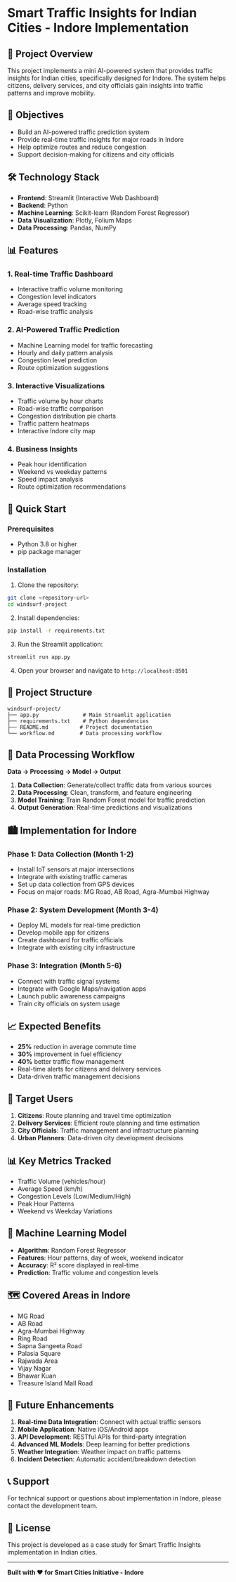 # Smart Traffic Insights for Indian Cities - Indore Implementation

## 🚦 Project Overview

This project implements a mini AI-powered system that provides traffic insights for Indian cities, specifically designed for Indore. The system helps citizens, delivery services, and city officials gain insights into traffic patterns and improve mobility.

## 🎯 Objectives

- Build an AI-powered traffic prediction system
- Provide real-time traffic insights for major roads in Indore
- Help optimize routes and reduce congestion
- Support decision-making for citizens and city officials

## 🛠️ Technology Stack

- **Frontend**: Streamlit (Interactive Web Dashboard)
- **Backend**: Python
- **Machine Learning**: Scikit-learn (Random Forest Regressor)
- **Data Visualization**: Plotly, Folium Maps
- **Data Processing**: Pandas, NumPy

## 📊 Features

### 1. Real-time Traffic Dashboard
- Interactive traffic volume monitoring
- Congestion level indicators
- Average speed tracking
- Road-wise traffic analysis

### 2. AI-Powered Traffic Prediction
- Machine Learning model for traffic forecasting
- Hourly and daily pattern analysis
- Congestion level prediction
- Route optimization suggestions

### 3. Interactive Visualizations
- Traffic volume by hour charts
- Road-wise traffic comparison
- Congestion distribution pie charts
- Traffic pattern heatmaps
- Interactive Indore city map

### 4. Business Insights
- Peak hour identification
- Weekend vs weekday patterns
- Speed impact analysis
- Route optimization recommendations

## 🚀 Quick Start

### Prerequisites
- Python 3.8 or higher
- pip package manager

### Installation

1. Clone the repository:
```bash
git clone <repository-url>
cd windsurf-project
```

2. Install dependencies:
```bash
pip install -r requirements.txt
```

3. Run the Streamlit application:
```bash
streamlit run app.py
```

4. Open your browser and navigate to `http://localhost:8501`

## 📁 Project Structure

```
windsurf-project/
├── app.py              # Main Streamlit application
├── requirements.txt    # Python dependencies
├── README.md          # Project documentation
└── workflow.md        # Data processing workflow
```

## 🔄 Data Processing Workflow

**Data → Processing → Model → Output**

1. **Data Collection**: Generate/collect traffic data from various sources
2. **Data Processing**: Clean, transform, and feature engineering
3. **Model Training**: Train Random Forest model for traffic prediction
4. **Output Generation**: Real-time predictions and visualizations

## 🏙️ Implementation for Indore

### Phase 1: Data Collection (Month 1-2)
- Install IoT sensors at major intersections
- Integrate with existing traffic cameras
- Set up data collection from GPS devices
- Focus on major roads: MG Road, AB Road, Agra-Mumbai Highway

### Phase 2: System Development (Month 3-4)
- Deploy ML models for real-time prediction
- Develop mobile app for citizens
- Create dashboard for traffic officials
- Integrate with existing city infrastructure

### Phase 3: Integration (Month 5-6)
- Connect with traffic signal systems
- Integrate with Google Maps/navigation apps
- Launch public awareness campaigns
- Train city officials on system usage

## 📈 Expected Benefits

- **25%** reduction in average commute time
- **30%** improvement in fuel efficiency
- **40%** better traffic flow management
- Real-time alerts for citizens and delivery services
- Data-driven traffic management decisions

## 🎯 Target Users

1. **Citizens**: Route planning and travel time optimization
2. **Delivery Services**: Efficient route planning and time estimation
3. **City Officials**: Traffic management and infrastructure planning
4. **Urban Planners**: Data-driven city development decisions

## 📊 Key Metrics Tracked

- Traffic Volume (vehicles/hour)
- Average Speed (km/h)
- Congestion Levels (Low/Medium/High)
- Peak Hour Patterns
- Weekend vs Weekday Variations

## 🔮 Machine Learning Model

- **Algorithm**: Random Forest Regressor
- **Features**: Hour patterns, day of week, weekend indicator
- **Accuracy**: R² score displayed in real-time
- **Prediction**: Traffic volume and congestion levels

## 🗺️ Covered Areas in Indore

- MG Road
- AB Road
- Agra-Mumbai Highway
- Ring Road
- Sapna Sangeeta Road
- Palasia Square
- Rajwada Area
- Vijay Nagar
- Bhawar Kuan
- Treasure Island Mall Road

## 🚀 Future Enhancements

1. **Real-time Data Integration**: Connect with actual traffic sensors
2. **Mobile Application**: Native iOS/Android apps
3. **API Development**: RESTful APIs for third-party integration
4. **Advanced ML Models**: Deep learning for better predictions
5. **Weather Integration**: Weather impact on traffic patterns
6. **Incident Detection**: Automatic accident/breakdown detection

## 📞 Support

For technical support or questions about implementation in Indore, please contact the development team.

## 📄 License

This project is developed as a case study for Smart Traffic Insights implementation in Indian cities.

---

**Built with ❤️ for Smart Cities Initiative - Indore**
